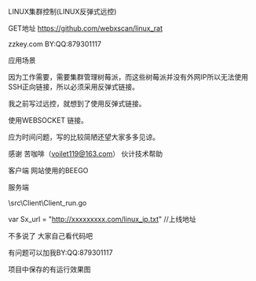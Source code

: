 LINUX集群控制(LINUX反弹式远控)

GET地址 https://github.com/webxscan/linux_rat

zzkey.com BY:QQ:879301117 

应用场景

因为工作需要，需要集群管理树莓派，而这些树莓派并没有外网IP所以无法使用SSH正向链接，所以必须采用反弹式链接。

我之前写过远控，就想到了使用反弹式链接。

使用WEBSOCKET 链接。    

应为时间问题，写的比较简陋还望大家多多见谅。

感谢  苦咖啡（voilet119@163.com）  伙计技术帮助


客户端 网站使用的BEEGO


服务端

\src\Client\Client_run.go

var Sx_url = "http://xxxxxxxxx.com/linux_ip.txt" //上线地址   


不多说了  大家自己看代码吧

有问题可以加我BY:QQ:879301117 


项目中保存的有运行效果图

